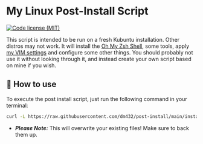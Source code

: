 # My Linux Post-Install Script 
[![Code license (MIT)](https://img.shields.io/badge/License-MIT-yellow.svg)](https://github.com/dm432/post-install/blob/master/LICENSE)

This script is intended to be run on a fresh Kubuntu installation. Other distros may not work. It will install the [Oh My Zsh Shell](https://ohmyz.sh/), some tools, apply [my VIM settings](https://github.com/dm432/vim) and configure some other things. You should probably not use it without looking through it, and instead create your own script based on mine if you wish.
## 🔧 How to use
 
To execute the post install script, just run the following command in your terminal:
```bash
curl -L https://raw.githubusercontent.com/dm432/post-install/main/install.sh | bash
```
- **_Please Note:_** This will overwrite your existing files! Make sure to back them up.
